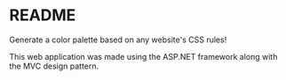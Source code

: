 # README #

Generate a color palette based on any website's CSS rules!

This web application was made using the ASP.NET framework along with the MVC design pattern.